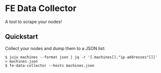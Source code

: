# FE Data Collector

A tool to scrape your nodes!

## Quickstart

Collect your nodes and dump them to a JSON list:

```
$ juju machines --format json | jq -r '[.machines[]."ip-addresses"[]]' > machines.json
$ fe-data-collector --hosts machines.json
```

